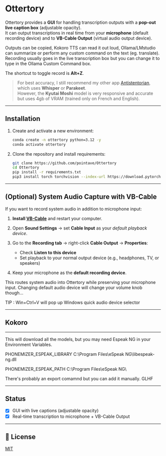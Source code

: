 # Ottertory  

Ottertory provides a **GUI** for handling transcription outputs with a **pop-out live caption box** (adjustable opacity).  
It can output transcriptions in real time from your **microphone** (default recording device) and to **VB-Cable Output** (virtual audio output device). 

Outputs can be copied, Kokoro TTS can read it out loud, Ollama/LMstudio can summarize or perform any custom command on the text (eg. translate). Recording usually goes in the live transcription box but you can change it to type in the Ollama Custom Command box. 

The shortcut to toggle record is **Alt+Z**. 

> For best accuracy, I still recommend my other app [Antistentorian](https://github.com/pointave/Antistentorian), which uses **Whisper** or **Parakeet**.  
> However, the **Kyutai Moshi** model is very responsive and accurate but uses 4gb of VRAM (trained only on French and English). 

---

## Installation  

1. Create and activate a new environment:  
   ```bash
   conda create -n ottertory python=3.12 -y
   conda activate ottertory

2. Clone the repository and install requirements:

   ```bash
   git clone https://github.com/pointave/Ottertory
   cd Ottertory
   pip install -r requirements.txt
   pip3 install torch torchvision --index-url https://download.pytorch.org/whl/cu126
   ```

---

## (Optional) System Audio Capture with VB-Cable

If you want to record system audio in addition to microphone input:

1. **Install [VB-Cable](https://vb-audio.com/Cable/)** and restart your computer.
2. Open **Sound Settings** → set **Cable Input** as your *default playback device*.
3. Go to the **Recording tab** → right-click **Cable Output** → **Properties**:

   * Check **Listen to this device**
   * Set playback to your normal output device (e.g., headphones, TV, or speakers)
4. Keep your microphone as the **default recording device**.

This routes system audio into Ottertory while preserving your microphone input. Changing default audio device will change your volume knob though...

TIP :  Win+Ctrl+V   will pop up Windows quick audio device selector 

---

## Kokoro
---
This will download all the models, but you may need Espeak NG in your Environment Variables.

PHONEMIZER_ESPEAK_LIBRARY  C:\Program Files\eSpeak NG\libespeak-ng.dll

PHONEMIZER_ESPEAK_PATH   C:\Program Files\eSpeak NG\

There's probably an export comamnd but you can add it manually.
GLHF


---

## Status

* [x] GUI with live captions (adjustable opacity)
* [x] Real-time transcription to microphone + VB-Cable Output

---

## 📜 License

[MIT](LICENSE)

